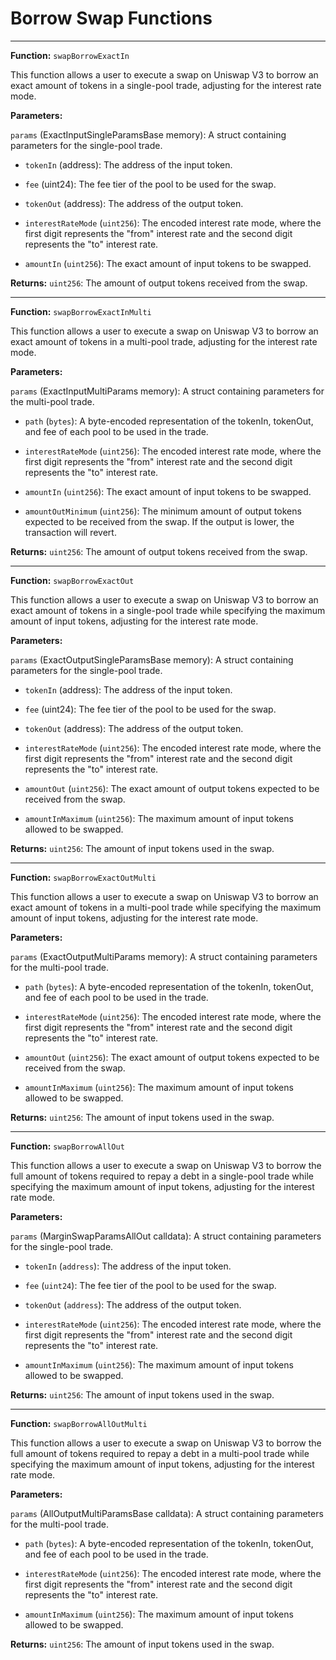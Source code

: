 # Borrow Swap Functions

---

**Function:** `swapBorrowExactIn`

This function allows a user to execute a swap on Uniswap V3 to borrow an exact amount of tokens in a single-pool trade, adjusting for the interest rate mode.

**Parameters:**

`params` (ExactInputSingleParamsBase memory): A struct containing parameters for the single-pool trade.

- `tokenIn` (address): The address of the input token.

- `fee` (uint24): The fee tier of the pool to be used for the swap.

- `tokenOut` (address): The address of the output token.

- `interestRateMode` (`uint256`): The encoded interest rate mode, where the first digit represents the "from" interest rate and the second digit represents the "to" interest rate.

- `amountIn` (`uint256`): The exact amount of input tokens to be swapped.

**Returns:** `uint256`: The amount of output tokens received from the swap.

---

**Function:** `swapBorrowExactInMulti`

This function allows a user to execute a swap on Uniswap V3 to borrow an exact amount of tokens in a multi-pool trade, adjusting for the interest rate mode.

**Parameters:**

`params` (ExactInputMultiParams memory): A struct containing parameters for the multi-pool trade.

- `path` (`bytes`): A byte-encoded representation of the tokenIn, tokenOut, and fee of each pool to be used in the trade.

- `interestRateMode` (`uint256`): The encoded interest rate mode, where the first digit represents the "from" interest rate and the second digit represents the "to" interest rate.

- `amountIn` (`uint256`): The exact amount of input tokens to be swapped.

- `amountOutMinimum` (`uint256`): The minimum amount of output tokens expected to be received from the swap. If the output is lower, the transaction will revert.

**Returns:** `uint256`: The amount of output tokens received from the swap.

---

**Function:** `swapBorrowExactOut`

This function allows a user to execute a swap on Uniswap V3 to borrow an exact amount of tokens in a single-pool trade while specifying the maximum amount of input tokens, adjusting for the interest rate mode.

**Parameters:**

`params` (ExactOutputSingleParamsBase memory): A struct containing parameters for the single-pool trade.

- `tokenIn` (address): The address of the input token.

- `fee` (uint24): The fee tier of the pool to be used for the swap.

- `tokenOut` (address): The address of the output token.

- `interestRateMode` (`uint256`): The encoded interest rate mode, where the first digit represents the "from" interest rate and the second digit represents the "to" interest rate.

- `amountOut` (`uint256`): The exact amount of output tokens expected to be received from the swap.

- `amountInMaximum` (`uint256`): The maximum amount of input tokens allowed to be swapped.

**Returns:** `uint256`: The amount of input tokens used in the swap.

---

**Function:** `swapBorrowExactOutMulti`

This function allows a user to execute a swap on Uniswap V3 to borrow an exact amount of tokens in a multi-pool trade while specifying the maximum amount of input tokens, adjusting for the interest rate mode.

**Parameters:**

`params` (ExactOutputMultiParams memory): A struct containing parameters for the multi-pool trade.

- `path` (`bytes`): A byte-encoded representation of the tokenIn, tokenOut, and fee of each pool to be used in the trade.

- `interestRateMode` (`uint256`): The encoded interest rate mode, where the first digit represents the "from" interest rate and the second digit represents the "to" interest rate.

- `amountOut` (`uint256`): The exact amount of output tokens expected to be received from the swap.

- `amountInMaximum` (`uint256`): The maximum amount of input tokens allowed to be swapped.

**Returns:** `uint256`: The amount of input tokens used in the swap.

---

**Function:** `swapBorrowAllOut`

This function allows a user to execute a swap on Uniswap V3 to borrow the full amount of tokens required to repay a debt in a single-pool trade while specifying the maximum amount of input tokens, adjusting for the interest rate mode.

**Parameters:**

`params` (MarginSwapParamsAllOut calldata): A struct containing parameters for the single-pool trade.

- `tokenIn` (`address`): The address of the input token.

- `fee` (`uint24`): The fee tier of the pool to be used for the swap.

- `tokenOut` (`address`): The address of the output token.

- `interestRateMode` (`uint256`): The encoded interest rate mode, where the first digit represents the "from" interest rate and the second digit represents the "to" interest rate.

- `amountInMaximum` (`uint256`): The maximum amount of input tokens allowed to be swapped.

**Returns:** `uint256`: The amount of input tokens used in the swap.

---

**Function:** `swapBorrowAllOutMulti`

This function allows a user to execute a swap on Uniswap V3 to borrow the full amount of tokens required to repay a debt in a multi-pool trade while specifying the maximum amount of input tokens, adjusting for the interest rate mode.

**Parameters:**

`params` (AllOutputMultiParamsBase calldata): A struct containing parameters for the multi-pool trade.

- `path` (`bytes`): A byte-encoded representation of the tokenIn, tokenOut, and fee of each pool to be used in the trade.

- `interestRateMode` (`uint256`): The encoded interest rate mode, where the first digit represents the "from" interest rate and the second digit represents the "to" interest rate.

- `amountInMaximum` (`uint256`): The maximum amount of input tokens allowed to be swapped.

**Returns:** `uint256`: The amount of input tokens used in the swap.